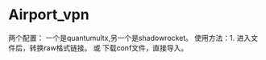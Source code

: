 # Airport_vpn

两个配置： 一个是quantumultx,另一个是shadowrocket。
使用方法：1. 进入文件后，转换raw格式链接。
       或 下载conf文件，直接导入。
